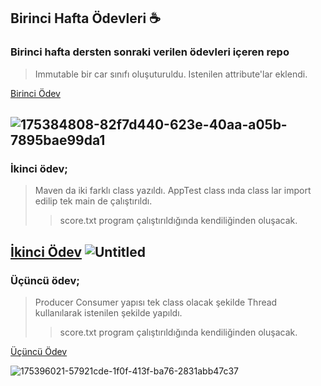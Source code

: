 ## Birinci Hafta Ödevleri :coffee:
### Birinci hafta dersten sonraki verilen ödevleri içeren repo
> Immutable bir car sınıfı oluşuturuldu. Istenilen attribute'lar eklendi.
> 
[Birinci Ödev](https://github.com/Patika-Todeb-Java-Spring-Bootcamp/birinciHaftaOdevleri/blob/main/car.java)
> 
![175384808-82f7d440-623e-40aa-a05b-7895bae99da1](https://user-images.githubusercontent.com/94866363/175384966-0a7f4414-ef3a-4ed2-a8d3-a4e8622731d5.png)
---

### İkinci ödev; 
> Maven da iki farklı class yazıldı. AppTest class ında class lar import edilip tek main de çalıştırıldı.
> > score.txt program çalıştırıldığında kendiliğinden oluşacak.
> 
[İkinci Ödev](https://github.com/Patika-Todeb-Java-Spring-Bootcamp/birinciHaftaOdevleri/tree/main/SecondHomework/resources)
![Untitled](https://user-images.githubusercontent.com/94866363/175689313-131836c9-4236-4bd5-b7d2-8e00fc124eee.png)
---

### Üçüncü ödev;
> Producer Consumer yapısı tek class olacak şekilde Thread kullanılarak istenilen şekilde yapıldı.
> > score.txt program çalıştırıldığında kendiliğinden oluşacak.
>
[Üçüncü Ödev](https://github.com/Patika-Todeb-Java-Spring-Bootcamp/birinciHaftaOdevleri/blob/main/ThirdHomework.java)

![175396021-57921cde-1f0f-413f-ba76-2831abb47c37](https://user-images.githubusercontent.com/94866363/175396531-18a15656-8ae0-4118-8d89-5c0e38947537.png)


